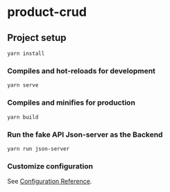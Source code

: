# product-crud

## Project setup
```
yarn install
```

### Compiles and hot-reloads for development
```
yarn serve
```

### Compiles and minifies for production
```
yarn build
```
### Run the fake API Json-server as the Backend
```
yarn run json-server
```

### Customize configuration
See [Configuration Reference](https://cli.vuejs.org/config/).
